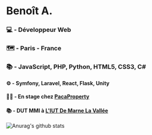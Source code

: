 # Benoît A.
### 💻 - Développeur Web
### 🗺 - Paris - France
### 📚 - JavaScript, PHP, Python, HTML5, CSS3, C#
#### ⚙ - Symfony, Laravel, React, Flask, Unity
#### 👨‍💻 - En stage chez [PacaProperty](https://www.pacaproperty.fr)
#### 📚 - DUT MMI à [L'IUT De Marne La Vallée](http://iut.u-pem.fr/)
![Anurag's github stats](https://github-readme-stats.vercel.app/api?username=PiiXelx64&theme=default&show_icons=true)
